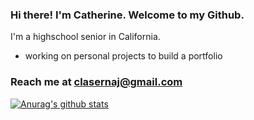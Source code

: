 ### Hi there! I'm Catherine. Welcome to my Github.
I'm a highschool senior in California. 
* working on personal projects to build a portfolio

### Reach me at clasernaj@gmail.com 

[![Anurag's github stats](https://github-readme-stats.vercel.app/api?username=cjlaserna&theme=cobalt)](https://github.com/anuraghazra/github-readme-stats)
